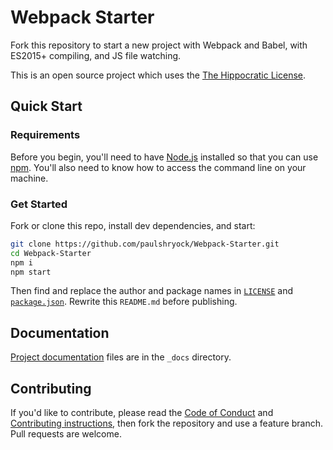 # Webpack Starter

Fork this repository to start a new project with Webpack and Babel, with ES2015+ compiling, and JS file watching.

This is an open source project which uses the [The Hippocratic License][license].

## Quick Start

### Requirements

Before you begin, you'll need to have [Node.js][node] installed so that you can use [npm][npm]. You'll also need to know how to access the command line on your machine.

### Get Started

Fork or clone this repo, install dev dependencies, and start:

```bash
git clone https://github.com/paulshryock/Webpack-Starter.git
cd Webpack-Starter
npm i
npm start
```

Then find and replace the author and package names in [`LICENSE`][license] and [`package.json`][pkg]. Rewrite this `README.md` before publishing.

## Documentation

[Project documentation][docs] files are in the `_docs` directory.

## Contributing

If you'd like to contribute, please read the [Code of Conduct][code-of-conduct] and [Contributing instructions][contributing], then fork the repository and use a feature branch. Pull requests are welcome.

[license]: https://firstdonoharm.dev/
[node]: https://nodejs.org/
[npm]: https://npmjs.com/
[pkg]: package.json
[docs]: _docs/
[code-of-conduct]: CODE_OF_CONDUCT.md
[contributing]: CONTRIBUTING.md